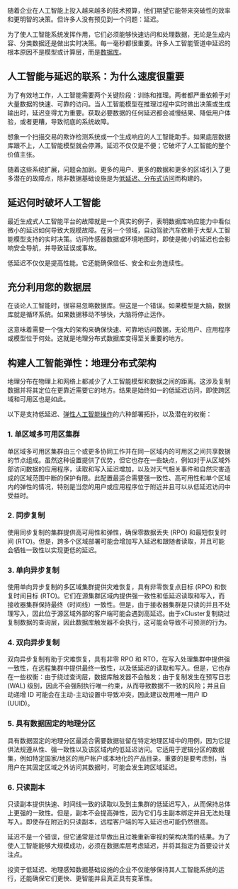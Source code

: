 随着企业在人工智能上投入越来越多的技术预算，他们期望它能带来突破性的效率和更明智的决策。但许多人没有预见到一个问题：延迟。

为了使人工智能系统发挥作用，它们必须能够快速访问和处理数据，无论是生成内容、分类数据还是做出实时决策。每一毫秒都很重要。许多人工智能管道中延迟的根本原因不是模型或计算层，而是[数据库](https://thenewstack.io/databases/)。

## 人工智能与延迟的联系：为什么速度很重要

为了有效地工作，人工智能需要两个关键阶段：训练和推理。两者都严重依赖于对大量数据的快速、可靠的访问。当人工智能模型在推理过程中实时做出决策或生成输出时，延迟变得尤为重要。获取必要数据的任何延迟都会减慢结果、降低用户体验，或者更糟，导致彻底的系统故障。

想象一个扫描交易的欺诈检测系统或一个生成响应的人工智能助手。如果底层数据库跟不上，人工智能模型就会停滞。延迟不仅仅是不便；它破坏了人工智能的整个价值主张。

随着这些系统扩展，问题会加剧。更多的用户、更多的数据和更多的区域引入了更多潜在的故障点，除非数据基础设施是为[低延迟、分布式访问](https://thenewstack.io/acid-compliant-distributed-sql-enters-the-agentic-ai-era/)而构建的。

## 延迟何时破坏人工智能

最近生成式人工智能平台的故障就是一个真实的例子，表明数据库响应能力中看似微小的延迟如何导致大规模故障。在另一个领域，自动驾驶汽车依赖于大型人工智能模型支持的实时决策。访问传感器数据或环境地图时，即使是微小的延迟也会影响安全导航，并导致延误或事故。

低延迟不仅仅是提高性能。它还能确保信任、安全和业务连续性。

## 充分利用您的数据层

在谈论人工智能时，很容易忽略数据库。但这是一个错误。如果模型是大脑，数据库就是循环系统。如果数据移动不够快，大脑将停止运作。

这意味着需要一个强大的架构来确保快速、可靠地访问数据，无论用户、应用程序或模型位于何处。这就是地理分布式数据库变得至关重要的地方。

## 构建人工智能弹性：地理分布式架构

地理分布在物理上和网络上都减少了人工智能模型和数据之间的距离。这涉及复制数据并将其定位在更靠近需要它的地方。结果是始终如一的低延迟访问，即使跨区域和可用区也是如此。

以下是支持低延迟、[弹性人工智能操作](https://thenewstack.io/sharded-vs-distributed-the-math-behind-resilience-and-high-availability/)的六种部署拓扑，以及潜在的权衡：

### 1. 单区域多可用区集群

单区域多可用区集群由三个或更多协同工作并在同一区域内的可用区之间共享数据的节点组成。虽然这种设置提供了优势，但它也存在一些缺点，例如对于从区域外部访问数据的应用程序，读取和写入延迟增加，以及对天气相关事件和自然灾害造成的区域范围中断的保护有限。此配置最适合需要强一致性、高可用性和单个区域内的弹性的情况，特别是当您的用户或应用程序位于附近并且可以从低延迟访问中受益时。

### 2. 同步复制

使用同步复制的集群提供高可用性和弹性，确保零数据丢失 (RPO) 和最短恢复时间 (RTO)。但是，跨多个区域部署可能会增加写入延迟和跟随者读取，并且可能会牺牲一致性以实现更低的延迟。

### 3. 单向异步复制

使用单向异步复制的多区域集群提供灾难恢复，具有非零恢复点目标 (RPO) 和恢复时间目标 (RTO)。它们在源集群区域内提供强一致性和低延迟读取和写入，而接收器集群保持最终（时间线）一致性。但是，由于接收器集群是只读的并且不处理写入，因此位于源区域外部的客户端可能会遇到高延迟。由于xCluster复制绕过复制数据的查询层，因此数据库触发器不会执行，这可能会导致不可预测的行为。

### 4. 双向异步复制

双向异步复制有助于灾难恢复，具有非零 RPO 和 RTO，在写入处理集群中提供强一致性，在远程集群中提供最终一致性，以及低延迟的读取和写入。但是，它也存在一些权衡：由于绕过查询层，数据库触发器不会触发；由于复制发生在预写日志 (WAL) 级别，因此不会强制执行唯一约束，从而导致数据不一致的风险；并且自动递增 ID 可能会在主动-主动设置中导致冲突，因此建议改用唯一用户 ID (UUID)。

### 5. 具有数据固定的地理分区

具有数据固定的地理分区最适合需要数据驻留在特定地理区域中的用例，因为它提供法规遵从性、强一致性以及该区域内的低延迟访问。它适用于逻辑分区的数据集，例如特定国家/地区的用户帐户或本地化的产品目录。重要的是要考虑到，当用户在其固定区域之外访问其数据时，可能会发生跨区域延迟。

### 6. 只读副本

只读副本提供快速、时间线一致的读取以及到主集群的低延迟写入，从而保持总体上更强的一致性。但是，副本不会提高弹性，因为它们与主副本绑定并且无法处理写入。即使存在附近的只读副本，远程客户端的写入延迟也可能仍然很高。

延迟不是一个错误，但它通常是过早做出且过晚重新审视的架构决策的结果。为了使人工智能能够大规模成功，必须在数据库层考虑延迟，并将其指定为首要设计关注点。

投资于低延迟、地理感知数据基础设施的企业不仅能够保持其人工智能系统的运行，还能确保它们更快、更智能并且真正具有变革性。